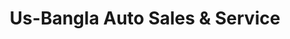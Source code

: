 ---
title: "Us-Bangla Auto Sales & Service"
url: /detroit/us-bangla-auto-sales-and-service/
shop: car
---